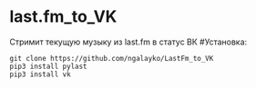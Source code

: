 # last.fm_to_VK
Стримит текущую музыку из last.fm в статус ВК
#Установка:
```
git clone https://github.com/ngalayko/LastFm_to_VK
pip3 install pylast
pip3 install vk
```
